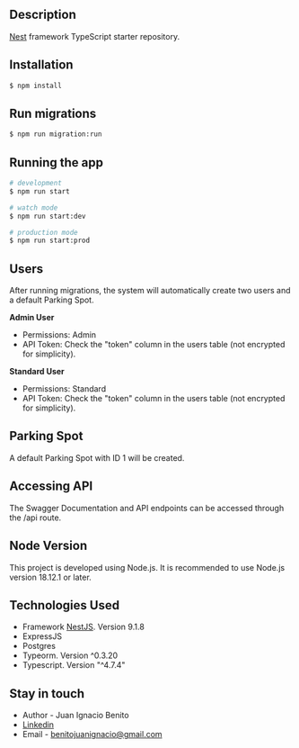 ## Description

[Nest](https://github.com/nestjs/nest) framework TypeScript starter repository.

## Installation

```bash
$ npm install
```

## Run migrations

```bash
$ npm run migration:run
```

## Running the app

```bash
# development
$ npm run start

# watch mode
$ npm run start:dev

# production mode
$ npm run start:prod
```

## Users

After running migrations, the system will automatically create two users and a default Parking Spot.

**Admin User**

- Permissions: Admin
- API Token: Check the "token" column in the users table (not encrypted for simplicity).

**Standard User**

- Permissions: Standard
- API Token: Check the "token" column in the users table (not encrypted for simplicity).

## Parking Spot

A default Parking Spot with ID 1 will be created.

## Accessing API

The Swagger Documentation and API endpoints can be accessed through the /api route.

## Node Version

This project is developed using Node.js. It is recommended to use Node.js version 18.12.1 or later.

## Technologies Used

- Framework [NestJS](https://nestjs.com/). Version 9.1.8
- ExpressJS
- Postgres
- Typeorm. Version ^0.3.20
- Typescript. Version "^4.7.4"

## Stay in touch

- Author - Juan Ignacio Benito
- [Linkedin](https://www.linkedin.com/in/juan-ignacio-benito-861127163)
- Email - benitojuanignacio@gmail.com
